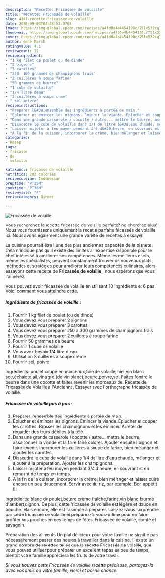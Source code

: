 ```yaml
---
description: "Recette: Fricassée de volaille"
title: "Recette: Fricassée de volaille"
slug: 4101-recette-fricassee-de-volaille
date: 2020-09-04T04:48:53.976Z
image: https://img-global.cpcdn.com/recipes/a4fd0a4b4454190c/751x532cq70/fricassee-de-volaille-photo-principale-de-la-recette.jpg
thumbnail: https://img-global.cpcdn.com/recipes/a4fd0a4b4454190c/751x532cq70/fricassee-de-volaille-photo-principale-de-la-recette.jpg
cover: https://img-global.cpcdn.com/recipes/a4fd0a4b4454190c/751x532cq70/fricassee-de-volaille-photo-principale-de-la-recette.jpg
author: Gene Marsh
ratingvalue: 4.1
reviewcount: 12
recipeingredient:
- "1 kg filet de poulet ou de dinde"
- "2 oignons"
- "3 carottes"
- "250  300 grammes de champignons frais"
- "2 cuillères à soupe farine"
- "50 grammes de beurre"
- "1 cube de volaille"
- "1/4 litre deau"
- "3 cuillères à soupe crme"
- " sel poivre"
recipeinstructions:
- "Préparer l&#39;ensemble des ingrédients à portée de main."
- "Éplucher et émincer les oignons. Émincer la viande. Éplucher et couper les carottes. Brosser les champignons et les émincer. Arrêter de regarder des trucs débiles à la télé."
- "Dans une grande casserole / cocotte / autre... mettre le beurre, assaisonner la viande et la faire faire colorer. Ajouter ensuite l&#39;oignon et faire revenir. Incorporer les cuillères à soupe de farine, bien mélanger et ajouter les carottes."
- "Dissoudre le cube de volaille dans 1/4 de litre d&#39;eau chaude, mélanger et ajouter à la préparation. Ajouter les champignons."
- "Laisser mijoter à feu moyen pendant 3/4 d&#39;heure, en couvrant et en remuant de temps en temps."
- "A la fin de la cuisson, incorporer la crème, bien mélanger et laisser cuire encore un peu doucement. Servir avec du riz, par exemple. Bon appétit !!!"
categories:
- Resep
tags:
- fricasse
- de
- volaille

katakunci: fricasse de volaille 
nutrition: 202 calories
recipecuisine: Indonesian
preptime: "PT25M"
cooktime: "PT36M"
recipeyield: "4"
recipecategory: Dinner

---
```



![Fricassée de volaille](https://img-global.cpcdn.com/recipes/a4fd0a4b4454190c/751x532cq70/fricassee-de-volaille-photo-principale-de-la-recette.jpg)

Vous recherchez la recette fricassée de volaille parfaite? ne cherchez plus! Nous vous fournissons uniquement la recette parfaite fricassée de volaille ici. Nous avons également une grande variété de recettes à essayer.

La cuisine pourrait être l'une des plus anciennes capacités de la planète. Cela n'indique pas qu'il existe des limites à l'expertise disponible pour le chef intéressé à améliorer ses compétences. Même les meilleurs chefs, même les spécialistes, peuvent constamment trouver de nouveaux plats, méthodes et stratégies pour améliorer leurs compétences culinaires, alors essayons cette recette de <strong> Fricassée de volaille </strong>, nous espérons que vous l'aimerez.

<!--inarticleads1-->

Vous pouvez avoir fricassée de volaille en utilisant 10 Ingrédients et 6 pas. Voici comment vous atteindre cette.

##### Ingrédients de fricassée de volaille :

1. Fournir 1 kg filet de poulet (ou de dinde)
1. Vous devez vous préparer 2 oignons
1. Vous devez vous préparer 3 carottes
1. Vous devez vous préparer 250 à 300 grammes de champignons frais
1. Vous devez vous préparer 2 cuillères à soupe farine
1. Fournir 50 grammes de beurre
1. Fournir 1 cube de volaille
1. Vous avez besoin 1/4 litre d&#39;eau
1. Utilisation 3 cuillères à soupe crème
1. Fournir  sel, poivre


Ingrédients: poulet coupé en morceaux,foie de volaille,miel,vin blanc sec,échalote,ail,vinaigre (de vin blanc),beurre,poivre,sel. Faites fondre le beurre dans une cocotte et faites revenir les morceaux de. Recette de Fricassée de Volaille à l&#39;Ancienne. Essayer avec l&#39;orthographe fricassée de volaille. 

<!--inarticleads2-->

##### Fricassée de volaille pas à pas :

1. Préparer l&#39;ensemble des ingrédients à portée de main.
1. Éplucher et émincer les oignons. Émincer la viande. Éplucher et couper les carottes. Brosser les champignons et les émincer. Arrêter de regarder des trucs débiles à la télé.
1. Dans une grande casserole / cocotte / autre... mettre le beurre, assaisonner la viande et la faire faire colorer. Ajouter ensuite l&#39;oignon et faire revenir. Incorporer les cuillères à soupe de farine, bien mélanger et ajouter les carottes.
1. Dissoudre le cube de volaille dans 1/4 de litre d&#39;eau chaude, mélanger et ajouter à la préparation. Ajouter les champignons.
1. Laisser mijoter à feu moyen pendant 3/4 d&#39;heure, en couvrant et en remuant de temps en temps.
1. A la fin de la cuisson, incorporer la crème, bien mélanger et laisser cuire encore un peu doucement. Servir avec du riz, par exemple. Bon appétit !!!


Ingrédients: blanc de poulet,beurre,crème fraîche,farine,vin blanc,fourme d&#39;ambert,oignon. De plus, cette fricassée de volaille est légère et douce en bouche. Mais encore, elle est si simple à préparer. Laissez-vous surprendre par cette fricassée de volaille et préparez-la vous-même pour en faire profiter vos proches en ces temps de fêtes. Fricassée de volaille, comté et savagnin. 

<!--inarticleads1-->

<p>
Préparation des aliments Un plat délicieux pour votre famille ne signifie pas nécessairement passer des heures à travailler dans la cuisine. Il existe un grand nombre de recettes telles que la recette Fricassée de volaille, que vous pouvez utiliser pour préparer un excellent repas en peu de temps, bientôt votre famille appréciera les fruits de votre travail.
</p>

<p>
<i>Si vous trouvez cette Fricassée de volaille recette précieuse, partagez-la avec vos amis ou votre famille, merci et bonne chance.</i>
</p>
